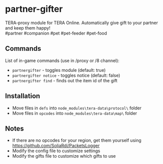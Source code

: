 # partner-gifter
TERA-proxy module for TERA Online. Automatically give gift to your partner and keep them happy!  
#partner #companion #pet #pet-feeder #pet-food

## Commands
List of in-game commands (use in /proxy or /8 channel):  
- `partnergifter` - toggles module (default: true)
- `partnergifter notice` - toggles notice (default: false)
- `partnergifter find` - finds out the item id of the gift

## Installation
- Move files in `defs` into `node_modules\tera-data\protocol\` folder
- Move files in `opcodes` into `node_modules\tera-data\map\` folder

## Notes
- If there are no opcodes for your region, get them yourself using https://github.com/SoliaRdi/PacketsLogger
- Modify the config file to customize settings
- Modify the gifts file to customize which gifts to use
